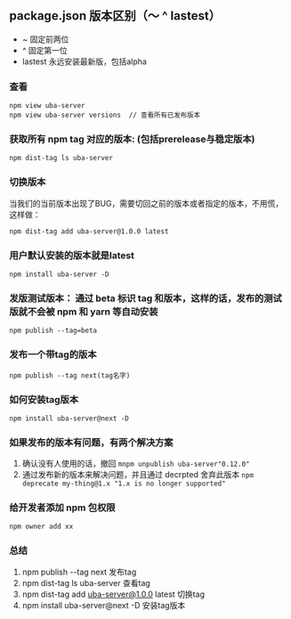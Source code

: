## package.json  版本区别（～ ^ lastest）
* ~   固定前两位
* ^ 固定第一位
* lastest 永远安装最新版，包括alpha


### 查看
```
npm view uba-server 
npm view uba-server versions  // 查看所有已发布版本
```


### 获取所有 npm tag 对应的版本: (包括prerelease与稳定版本)
```
npm dist-tag ls uba-server
```

### 切换版本
当我们的当前版本出现了BUG，需要切回之前的版本或者指定的版本，不用慌，这样做：

```
npm dist-tag add uba-server@1.0.0 latest
```

### 用户默认安装的版本就是latest
```
npm install uba-server -D
```

### 发版测试版本： 通过  beta 标识 tag 和版本，这样的话，发布的测试版就不会被 npm 和 yarn 等自动安装
```
npm publish --tag=beta
```

### 发布一个带tag的版本
```
npm publish --tag next(tag名字)
```

### 如何安装tag版本
```
npm install uba-server@next -D
```

### 如果发布的版本有问题，有两个解决方案
1. 确认没有人使用的话，撤回   ```mnpm unpublish uba-server"0.12.0" ```
2. 通过发布新的版本来解决问题，并且通过 decrpted 舍弃此版本  ``` npm deprecate my-thing@1.x "1.x is no longer supported"  ```

### 给开发者添加 npm 包权限
```
npm owner add xx 
```



### 总结
1. npm publish --tag next 发布tag
2. npm dist-tag ls uba-server 查看tag
3. npm dist-tag add uba-server@1.0.0 latest 切换tag
4. npm install uba-server@next -D 安装tag版本
